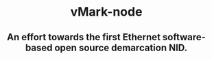 <h1 align="center">vMark-node</h1>
<h2 align="center">An effort towards the first Ethernet software-based open source demarcation NID.</h2>
